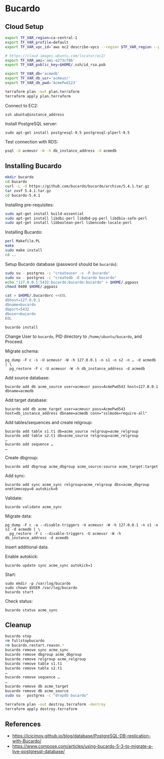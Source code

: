 # Bucardo

## Cloud Setup

```bash
export TF_VAR_region=ca-central-1
export TF_VAR_profile=default
export TF_VAR_vpc_id=`aws ec2 describe-vpcs --region $TF_VAR_region --profile $TF_VAR_profile | jq -r '.Vpcs[0].VpcId'`

# https://cloud-images.ubuntu.com/locator/ec2/
export TF_VAR_ami='ami-e273cf86'
export TF_VAR_public_key=$HOME/.ssh/id_rsa.pub

export TF_VAR_db='acmedb'
export TF_VAR_db_usr='acmeusr'
export TF_VAR_db_pwd='AcmePwd123'
```

```bash
terraform plan -out plan.terraform
terraform apply plan.terraform
```

Connect to EC2:

```
ssh ubuntu@instance_address
```

Install PostgreSQL server:

```
sudo apt-get install postgresql-9.5 postgresql-plperl-9.5
```

Test connection with RDS:

```bash
psql -U acmeusr -W -h db_instance_address -d acmedb
```


## Installing Bucardo

```bash
mkdir bucardo
cd bucardo
curl -L -O https://github.com/bucardo/bucardo/archive/5.4.1.tar.gz
tar zxvf 5.4.1.tar.gz
cd bucardo-5.4.1
```

Installing pre-requisites:

```bash
sudo apt-get install build-essential
sudo apt-get install libdbi-perl libdbd-pg-perl libdbix-safe-perl
sudo apt-get install libboolean-perl libencode-locale-perl
```

Installing Bucardo:

```bash
perl Makefile.PL
make
sudo make install
cd ..
```

Setup Bucardo database (password should be `bucardo`):

```bash
sudo su - postgres -c "createuser -s -P bucardo"
sudo su - postgres -c "createdb -O bucardo bucardo"
echo "127.0.0.1:5432:bucardo:bucardo:bucardo" > $HOME/.pgpass
chmod 0400 $HOME/.pgpass
```

```bash
cat > $HOME/.bucardorc <<EOL
dbhost=127.0.0.1  
dbname=bucardo  
dbport=5432  
dbuser=bucardo  
EOL
```

```
bucardo install
```

Change User to `bucardo`, PID directory to `/home/ubuntu/bucardo`, and Proceed.

Migrate schema:

```
pg_dump -F c -s -U acmeusr -W -h 127.0.0.1 -n s1 -n s2 -n … -d acmedb | \
  pg_restore -F c -U acmeusr -W -h db_instance_address -d acmedb
```

Add source database:

```
bucardo add db acme_source user=acmeusr pass=AcmePwd543 host=127.0.0.1 dbname=acmedb
```

Add target database:

```
bucardo add db acme_target user=acmeusr pass=AcmePwd543 host=db_instance_address dbname=acmedb conn="sslmode=require-all"
```

Add tables/sequences and create relgroup:

```
bucardo add table s1.t1 db=acme_source relgroup=acme_relgroup
bucardo add table s2.t1 db=acme_source relgroup=acme_relgroup
…
bucardo add sequence …
…
```

Create dbgroup:

```
bucardo add dbgroup acme_dbgroup acme_source:source acme_target:target
```

Add sync:

```
bucardo add sync acme_sync relgroup=acme_relgroup dbs=acme_dbgroup onetimecopy=0 autokick=0
```

Validate:

```
bucardo validate acme_sync
```

Migrate data:

```
pg_dump -F c -a --disable-triggers -U acmeusr -W -h 127.0.0.1 -n s1 -n s2 -d acmedb | \
  pg_restore -F c --disable-triggers -U acmeusr -W -h db_instance_address -d acmedb
```

Insert additional data.

Enable autokick:

```
bucardo update sync acme_sync autokick=1
```

Start:

```
sudo mkdir -p /var/log/bucardo
sudo chown $USER /var/log/bucardo
bucardo start
```

Check status:

```
bucardo status acme_sync
```


## Cleanup

```bash
bucardo stop
rm fullstopbucardo
rm bucardo.restart.reason.*
bucardo remove sync acme_sync
bucardo remove dbgroup acme_dbgroup
bucardo remove relgroup acme_relgroup
bucardo remove table s1.t1
bucardo remove table s2.t1
…
bucardo remove sequence …
…
bucardo remove db acme_target
bucardo remove db acme_source
sudo su - postgres -c "dropdb bucardo"

terraform plan -out destroy.terraform -destroy
terraform apply destroy.terraform
```


## References

- https://icicimov.github.io/blog/database/PostgreSQL-DB-replication-with-Bucardo/
- https://www.compose.com/articles/using-bucardo-5-3-to-migrate-a-live-postgresql-database/
